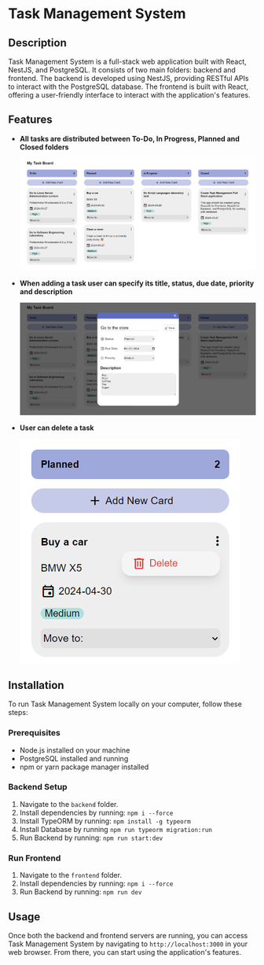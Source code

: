 # Task Management System

## Description

Task Management System is a full-stack web application built with React, NestJS, and PostgreSQL.
It consists of two main folders: backend and frontend.
The backend is developed using NestJS, providing RESTful APIs to interact with the PostgreSQL database.
The frontend is built with React, offering a user-friendly interface to interact with the application's features.

## Features

- **All tasks are distributed between To-Do, In Progress, Planned and Closed folders**
  
  ![Screenshot 1](./assets/screenshots/Screenshot-View.png)

- **When adding a task user can specify its title, status, due date, priority and description**

  ![Screenshot 2](./assets/screenshots/Screenshot-Add-Task.png)

- **User can delete a task**

  ![Screenshot 3](./assets/screenshots/Screenshot-Delete-Task.png)

## Installation

To run Task Management System locally on your computer, follow these steps:

### Prerequisites

- Node.js installed on your machine
- PostgreSQL installed and running
- npm or yarn package manager installed

### Backend Setup

1. Navigate to the `backend` folder.
2. Install dependencies by running: ```npm i --force```
3. Install TypeORM by running: ```npm install -g typeorm```
4. Install Database by running ```npm run typeorm migration:run```
5. Run Backend by running: ```npm run start:dev```


### Run Frontend
1. Navigate to the `frontend` folder.
2. Install dependencies by running: ```npm i --force```
3. Run Backend by running: ```npm run dev```

## Usage
Once both the backend and frontend servers are running, you can access Task Management System by navigating to `http://localhost:3000` in your web browser.
From there, you can start using the application's features.
   
